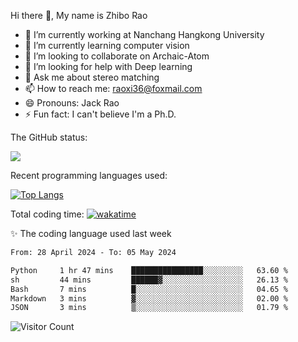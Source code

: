 Hi there 👋, My name is Zhibo Rao
- 🔭 I’m currently working at Nanchang Hangkong University
- 🌱 I’m currently learning computer vision
- 👯 I’m looking to collaborate on Archaic-Atom
- 🤔 I’m looking for help with Deep learning
- 💬 Ask me about stereo matching
- 📫 How to reach me: raoxi36@foxmail.com
- 😄 Pronouns: Jack Rao
- ⚡ Fun fact: I can't believe I'm a Ph.D.

The GitHub status:

![](https://github-readme-stats.vercel.app/api?username=ZhiboRao)

Recent programming languages used:

[![Top Langs](https://github-readme-stats.vercel.app/api/top-langs/?username=ZhiboRao&layout=compact)](https://github.com/anuraghazra/github-readme-stats)

Total coding time: [![wakatime](https://wakatime.com/badge/user/51ec5ec7-4742-4243-9eea-732ade32c0b7.svg)](https://wakatime.com/@51ec5ec7-4742-4243-9eea-732ade32c0b7)

✨ The coding language used last week 
<!--START_SECTION:waka-->

```txt
From: 28 April 2024 - To: 05 May 2024

Python     1 hr 47 mins    ████████████████░░░░░░░░░   63.60 %
sh         44 mins         ██████▓░░░░░░░░░░░░░░░░░░   26.13 %
Bash       7 mins          █░░░░░░░░░░░░░░░░░░░░░░░░   04.65 %
Markdown   3 mins          ▓░░░░░░░░░░░░░░░░░░░░░░░░   02.00 %
JSON       3 mins          ▒░░░░░░░░░░░░░░░░░░░░░░░░   01.79 %
```

<!--END_SECTION:waka-->

![Visitor Count](https://profile-counter.glitch.me/Raohaocheng/count.svg)
